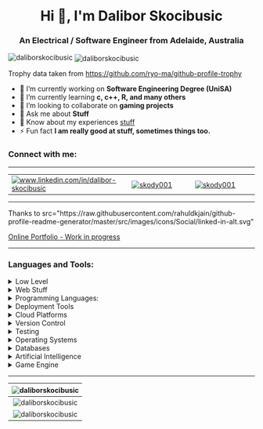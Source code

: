 <h1 align="center">Hi 👋, I'm Dalibor Skocibusic</h1>

<h3 align="center">An Electrical / Software Engineer from Adelaide, Australia</h3>

<!-- <p align="left"> -->
<img src="https://komarev.com/ghpvc/?username=daliborskocibusic&label=Profile%20views&color=0e75b6&style=flat" alt="daliborskocibusic" />

<!-- <p align="left">
  <a href="https://github.com/ryo-ma/github-profile-trophy">
    <img src="https://github-profile-trophy.vercel.app/?username=daliborskocibusic" alt="daliborskocibusic" />
  </a>
</p> -->
<!-- <p align="right">Stuff -->

<!-- [![trophy](https://github-profile-trophy.vercel.app/?username=daliborskocibusic&theme=onedark&margin-w=15&margin-h=15&row=1)](https://github.com//github-profile-trophy) -->

<img align="center" src="https://github-profile-trophy.vercel.app/?username=daliborskocibusic&theme=onedark&margin-w=20&margin-h=20&row=1" alt="daliborskocibusic" />

Trophy data taken from https://github.com/ryo-ma/github-profile-trophy

-   🔭 I’m currently working on **Software Engineering Degree (UniSA)**
-   🌱 I’m currently learning **c, c++, R, and many others**
-   👯 I’m looking to collaborate on **gaming projects**
-   💬 Ask me about **Stuff**
-   📄 Know about my experiences [stuff](www.google.com)
-   ⚡ Fun fact **I am really good at stuff, sometimes things too.**

<h3 align="left">Connect with me:</h3>

---

<table>
  <tr>

  <td width="500">
    <a href="https://linkedin.com/in/dalibor-skocibusic" target="blank">
      <img align="center" src="https://raw.githubusercontent.com/rahuldkjain/github-profile-readme-generator/master/src/images/icons/Social/linked-in-alt.svg" 
      alt="www.linkedin.com/in/dalibor-skocibusic" height="50vw"/>
    </a>
  </td>

  <td width="500">
    <a href="https://www.hackerrank.com/skody001" target="blank" width="500">
      <img align="center" src="https://raw.githubusercontent.com/rahuldkjain/github-profile-readme-generator/master/src/images/icons/Social/hackerrank.svg" alt="skody001" height="60"/>
    </a>
  </td>

  <td width="500">
    <a href="https://www.codewars.com/users/DaliborSkocibusic" target="blank" width="500">
      <img align="center" src="https://uploads-ssl.webflow.com/62e95dddfb380a0e61193e7d/6363e7db70db732290fa3db6_logo-256.png" alt="skody001" height="50"/>
    </a>
  </td>

  </tr>
</table>

---

<p>Thanks to src="https://raw.githubusercontent.com/rahuldkjain/github-profile-readme-generator/master/src/images/icons/Social/linked-in-alt.svg"</p>

<a href="https://daliborskocibusic.github.io/LandingPage/">Online Portfolio - Work in progress</a>

---

<h3 align="left">Languages and Tools:</h3>
<!-- <-- <p align="left"> -->

<!-- <h4 align="left">Low Level:</h4> -->
<details>
  <summary>Low Level</summary>
  <h4>Click each icon to see each project with the tech</h4>

---

<a href="https://www.arduino.cc/" target="_blank" rel="noreferrer">Arduino
<img src="https://cdn.worldvectorlogo.com/logos/arduino-1.svg" alt="arduino" width="40" height="40"/>
</a>

---

</details>

<details>
<summary>Web Stuff</summary>
<h4>Click each icon to see each project with the tech</h4>

---

  <td><a href="https://azure.microsoft.com/en-in/" target="_blank" rel="noreferrer"> 
    <img src="https://www.vectorlogo.zone/logos/microsoft_azure/microsoft_azure-icon.svg" alt="azure" width="40" height="40"/>
  </a></td>

  <!-- <td><a href="https://github.com/DaliborSkocibusic/DiveBarWebDesign">Dive Bar Web Design</td>
  <td><a href="https://github.com/DaliborSkocibusic/ci-cd-test">CI / CD Test</td> -->

<a href="https://babeljs.io/" target="_blank" rel="noreferrer">
<img src="https://www.vectorlogo.zone/logos/babeljs/babeljs-icon.svg" alt="babel" width="40" height="40"/></a></td>

  <!-- <td><a href="https://github.com/DaliborSkocibusic/_nologyn">_nology course prep work</td>
  <td><a href="https://github.com/DaliborSkocibusic/ci-cd-test">CI / CD Test</td>
  </tr> -->

  <a href="https://www.gnu.org/software/bash/" target="_blank" rel="noreferrer"> 
    <img src="https://www.vectorlogo.zone/logos/gnu_bash/gnu_bash-icon.svg" alt="bash" width="40" height="40"/> 
  </a>

  <a href="https://getbootstrap.com" target="_blank" rel="noreferrer"> 
    <img src="https://raw.githubusercontent.com/devicons/devicon/master/icons/bootstrap/bootstrap-plain-wordmark.svg" alt="bootstrap" width="40" height="40"/>
  </a>

  <a href="https://www.w3schools.com/css/" target="_blank" rel="noreferrer">
    <img src="https://raw.githubusercontent.com/devicons/devicon/master/icons/css3/css3-original-wordmark.svg" alt="css3" width="40" height="40"/>
  </a>

  <a href="https://spring.io/" target="_blank" rel="noreferrer">
    <img src="https://www.vectorlogo.zone/logos/springio/springio-icon.svg" alt="spring" width="40" height="40"/>
  </a>

  <a href="https://reactjs.org/" target="_blank" rel="noreferrer">
    <img src="https://raw.githubusercontent.com/devicons/devicon/master/icons/react/react-original-wordmark.svg" alt="react" width="40" height="40"/>
  </a>
  
  <a href="https://sass-lang.com" target="_blank" rel="noreferrer">
    <img src="https://raw.githubusercontent.com/devicons/devicon/master/icons/sass/sass-original.svg" alt="sass" width="40" height="40"/>
  </a>

  <a href="https://nodejs.org" target="_blank" rel="noreferrer">
    <img src="https://raw.githubusercontent.com/devicons/devicon/master/icons/nodejs/nodejs-original-wordmark.svg" alt="nodejs" width="40" height="40"/>
  </a>

  <a href="https://postman.com" target="_blank" rel="noreferrer">
    <img src="https://www.vectorlogo.zone/logos/getpostman/getpostman-icon.svg" alt="postman" width="40" height="40"/>
  </a>

  <a href="https://nestjs.com/" target="_blank" rel="noreferrer">
    <img src="https://raw.githubusercontent.com/devicons/devicon/master/icons/nestjs/nestjs-plain.svg" alt="nestjs" width="40" height="40"/>
  </a>

---

</tr>

</details>

<details>
<summary>Programming Languages:</summary>

---

  <a href="https://www.cprogramming.com/" target="_blank" rel="noreferrer"> 
    <img src="https://raw.githubusercontent.com/devicons/devicon/master/icons/c/c-original.svg" alt="c" width="40" height="40"/> 
  </a>
  <a href="https://www.w3schools.com/cpp/" target="_blank" rel="noreferrer">
    <img src="https://raw.githubusercontent.com/devicons/devicon/master/icons/cplusplus/cplusplus-original.svg" alt="cplusplus" width="40" height="40"/>
  </a>
  <a href="https://www.w3schools.com/cs/" target="_blank" rel="noreferrer"> 
    <img src="https://raw.githubusercontent.com/devicons/devicon/master/icons/csharp/csharp-original.svg" alt="csharp" width="40" height="40"/>
  </a>
  <a href="https://www.w3.org/html/" target="_blank" rel="noreferrer">
    <img src="https://raw.githubusercontent.com/devicons/devicon/master/icons/html5/html5-original-wordmark.svg" alt="html5" width="40" height="40"/>
  </a>
  <a href="https://www.java.com" target="_blank" rel="noreferrer">
    <img src="https://raw.githubusercontent.com/devicons/devicon/master/icons/java/java-original.svg" alt="java" width="40" height="40"/>
  </a>
  <a href="https://www.python.org" target="_blank" rel="noreferrer">
    <img src="https://raw.githubusercontent.com/devicons/devicon/master/icons/python/python-original.svg" alt="python" width="40" height="40"/>
  </a>

---

</details>

<details>
<summary>Deployment Tools</summary>

---

  <a href="https://www.docker.com/" target="_blank" rel="noreferrer"> 
    <img src="https://raw.githubusercontent.com/devicons/devicon/master/icons/docker/docker-original-wordmark.svg" alt="docker" width="40" height="40"/>
  </a>
  <a href="https://dotnet.microsoft.com/" target="_blank" rel="noreferrer"> 
    <img src="https://raw.githubusercontent.com/devicons/devicon/master/icons/dot-net/dot-net-original-wordmark.svg" alt="dotnet" width="40" height="40"/>
  </a>

---

</details>

<details>
<summary>Cloud Platforms</summary>

---

  <a href="https://firebase.google.com/" target="_blank" rel="noreferrer"> 
    <img src="https://www.vectorlogo.zone/logos/firebase/firebase-icon.svg" alt="firebase" width="40" height="40"/>
  </a>
  <a href="https://cloud.google.com" target="_blank" rel="noreferrer">
    <img src="https://www.vectorlogo.zone/logos/google_cloud/google_cloud-icon.svg" alt="gcp" width="40" height="40"/>
  </a>

---

</details>

<details><summary>Version Control</summary>

---

  <a href="https://git-scm.com/" target="_blank" rel="noreferrer">
    <img src="https://www.vectorlogo.zone/logos/git-scm/git-scm-icon.svg" alt="git" width="40" height="40"/>
  </a>

---

  </details>

  <details>
  <summary>Testing</summary>

---

  <a href="https://jestjs.io" target="_blank" rel="noreferrer">
    <img src="https://www.vectorlogo.zone/logos/jestjsio/jestjsio-icon.svg" alt="jest" width="40" height="40"/>
  </a>
  <p>Pytest</p>
  <p>J Unit Test</p>

---

  </details>

<details><summary>Operating Systems</summary>
<a href="https://www.linux.org/" target="_blank" rel="noreferrer"> 
  <img src="https://raw.githubusercontent.com/devicons/devicon/master/icons/linux/linux-original.svg" alt="linux" width="40" height="40"/>
</a>
<a href="https://www.mathworks.com/" target="_blank" rel="noreferrer"> 
  <img src="https://upload.wikimedia.org/wikipedia/commons/2/21/Matlab_Logo.png" alt="matlab" width="40" height="40"/>
</a>
</details>

<details><summary>Databases</summary>
***
<a href="https://www.microsoft.com/en-us/sql-server" target="_blank" rel="noreferrer">
  <img src="https://www.svgrepo.com/show/303229/microsoft-sql-server-logo.svg" alt="mssql" width="40" height="40"/>
  </a>
  <a href="https://www.mysql.com/" target="_blank" rel="noreferrer">
    <img src="https://raw.githubusercontent.com/devicons/devicon/master/icons/mysql/mysql-original-wordmark.svg" alt="mysql" width="40" height="40"/>
  </a>
  <a href="https://www.sqlite.org/" target="_blank" rel="noreferrer">
    <img src="https://www.vectorlogo.zone/logos/sqlite/sqlite-icon.svg" alt="sqlite" width="40" height="40"/>
  </a>
---
</details>

<details><summary>Artificial Intelligence</summary>
<a href="https://pandas.pydata.org/" target="_blank" rel="noreferrer">
  <img src="https://raw.githubusercontent.com/devicons/devicon/2ae2a900d2f041da66e950e4d48052658d850630/icons/pandas/pandas-original.svg" alt="pandas" width="40" height="40"/>
</a>
<a href="https://pytorch.org/" target="_blank" rel="noreferrer">
  <img src="https://www.vectorlogo.zone/logos/pytorch/pytorch-icon.svg" alt="pytorch" width="40" height="40"/>
</a>
<a href="https://scikit-learn.org/" target="_blank" rel="noreferrer">
  <img src="https://upload.wikimedia.org/wikipedia/commons/0/05/Scikit_learn_logo_small.svg" alt="scikit_learn" width="40" height="40"/>
</a>
<a href="https://www.tensorflow.org" target="_blank" rel="noreferrer"> 
  <img src="https://www.vectorlogo.zone/logos/tensorflow/tensorflow-icon.svg" alt="tensorflow" width="40" height="40"/>
</a>
</details>

<details><summary>Game Engine</summary>
<a href="https://unrealengine.com/" target="_blank" rel="noreferrer"> 
  <img src="https://raw.githubusercontent.com/kenangundogan/fontisto/036b7eca71aab1bef8e6a0518f7329f13ed62f6b/icons/svg/brand/unreal-engine.svg" alt="unreal" width="40" height="40"/>
</a>
</details>

---

| <img align="center" width=500 src="https://github-readme-stats.vercel.app/api/top-langs?username=daliborskocibusic&count_private=true&include_all_commits=true&langs_count=10&theme=radical&show_icons=true&locale=en&layout=compact" alt="daliborskocibusic" /> |
| :--------------------------------------------------------------------------------------------------------------------------------------------------------------------------------------------------------------------------------------------------------------: |
|                            <img align="center" width=500 src="https://github-readme-stats.vercel.app/api?username=daliborskocibusic&count_private=true&include_all_commits=true&show_icons=true&locale=en" alt="daliborskocibusic" />                            |
|                                       <img align="center" width=500 src="https://github-readme-streak-stats.herokuapp.com/?user=daliborskocibusic&include_all_commits=true&count_private=true&" alt="daliborskocibusic" />                                       |

<!--START_SECTION:waka-->
<!--END_SECTION:waka-->
